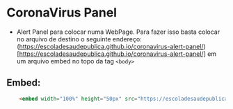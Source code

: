 # CoronaVirus Panel
* Alert Panel para colocar numa WebPage. Para fazer isso basta colocar no arquivo de destino o seguinte endereço: (https://escoladesaudepublica.github.io/coronavirus-alert-panel/)[https://escoladesaudepublica.github.io/coronavirus-alert-panel/] em um arquivo embed no topo da tag ```<body>```
## Embed:
```html
    <embed width="100%" height="50px" src="https://escoladesaudepublica.github.io/coronavirus-alert-panel/">
```